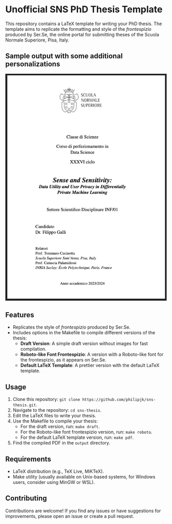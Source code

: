 # Unofficial SNS PhD Thesis Template

This repository contains a LaTeX template for writing your PhD thesis. 
The template aims to replicate the formatting and style of the _frontespizio_ produced by Ser.Se, the online portal for submitting theses of the Scuola Normale Superiore, Pisa, Italy.

## Sample output with some additional personalizations
![Example Frontespizio](example_frontespizio.png)

## Features
- Replicates the style of _frontespizio_ produced by Ser.Se.
- Includes options in the Makefile to compile different versions of the thesis:
  - **Draft Version**: A simple draft version without images for fast compilation.
  - **Roboto-like Font Frontespizio**: A version with a Roboto-like font for the frontespizio, as it appears on Ser.Se.
  - **Default LaTeX Template**: A prettier version with the default LaTeX template.

## Usage
1. Clone this repository: `git clone https://github.com/philipjk/sns-thesis.git`.
2. Navigate to the repository: `cd sns-thesis`.
3. Edit the LaTeX files to write your thesis.
4. Use the Makefile to compile your thesis:
   - For the draft version, run: `make draft`.
   - For the Roboto-like font frontespizio version, run: `make roboto`.
   - For the default LaTeX template version, run: `make pdf`.
5. Find the compiled PDF in the `output` directory.

## Requirements
- LaTeX distribution (e.g., TeX Live, MiKTeX).
- Make utility (usually available on Unix-based systems, for Windows users, consider using MinGW or WSL).

## Contributing
Contributions are welcome! If you find any issues or have suggestions for improvements, please open an issue or create a pull request.
